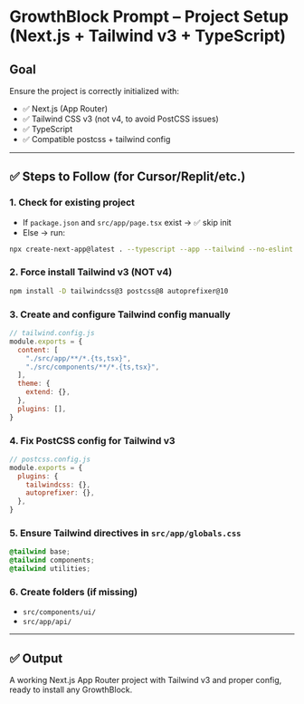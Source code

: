 # GrowthBlock Prompt – Project Setup (Next.js + Tailwind v3 + TypeScript)

## Goal
Ensure the project is correctly initialized with:
- ✅ Next.js (App Router)
- ✅ Tailwind CSS v3 (not v4, to avoid PostCSS issues)
- ✅ TypeScript
- ✅ Compatible postcss + tailwind config

---

## ✅ Steps to Follow (for Cursor/Replit/etc.)

### 1. Check for existing project
- If `package.json` and `src/app/page.tsx` exist → ✅ skip init
- Else → run:

```bash
npx create-next-app@latest . --typescript --app --tailwind --no-eslint --src-dir
```

### 2. Force install Tailwind v3 (NOT v4)
```bash
npm install -D tailwindcss@3 postcss@8 autoprefixer@10
```

### 3. Create and configure Tailwind config manually
```js
// tailwind.config.js
module.exports = {
  content: [
    "./src/app/**/*.{ts,tsx}",
    "./src/components/**/*.{ts,tsx}",
  ],
  theme: {
    extend: {},
  },
  plugins: [],
}
```

### 4. Fix PostCSS config for Tailwind v3
```js
// postcss.config.js
module.exports = {
  plugins: {
    tailwindcss: {},
    autoprefixer: {},
  },
}
```

### 5. Ensure Tailwind directives in `src/app/globals.css`
```css
@tailwind base;
@tailwind components;
@tailwind utilities;
```

### 6. Create folders (if missing)
- `src/components/ui/`
- `src/app/api/`

---

## ✅ Output

A working Next.js App Router project with Tailwind v3 and proper config, ready to install any GrowthBlock.
